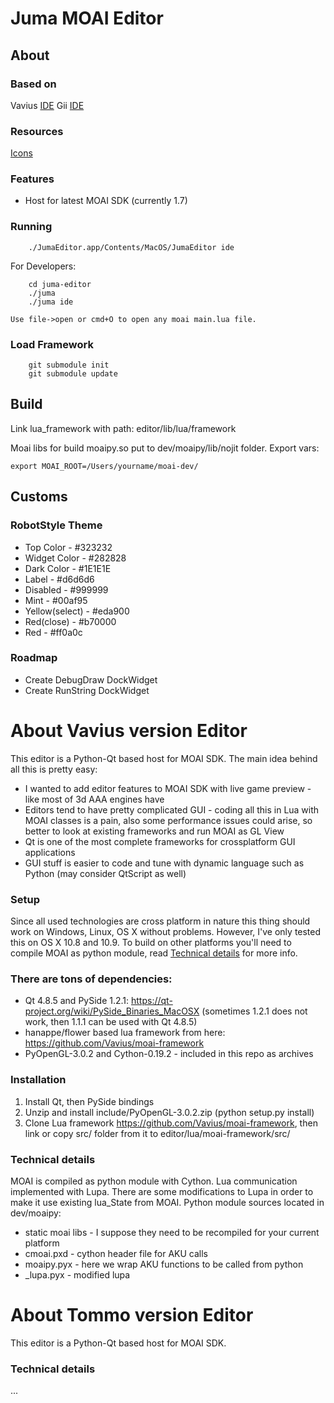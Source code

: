 # Juma MOAI Editor

## About

### Based on
Vavius [IDE](https://github.com/Vavius/moai-ide)
Gii [IDE](https://github.com/pixpil/gii)

### Resources
[Icons](https://www.behance.net/gallery/12268595/IKONS)

### Features
* Host for latest MOAI SDK (currently 1.7)

### Running
```
	./JumaEditor.app/Contents/MacOS/JumaEditor ide
```

For Developers:
```
    cd juma-editor
    ./juma
    ./juma ide
```
    Use file->open or cmd+O to open any moai main.lua file.

### Load Framework
```
	git submodule init 
	git submodule update
```

## Build

Link lua_framework with path: editor/lib/lua/framework

Moai libs for build moaipy.so put to dev/moaipy/lib/nojit folder.
Export vars:
```
export MOAI_ROOT=/Users/yourname/moai-dev/
```

## Customs

### RobotStyle Theme
* Top Color - #323232
* Widget Color - #282828
* Dark Color - #1E1E1E
* Label - #d6d6d6
* Disabled - #999999
* Mint - #00af95
* Yellow(select) - #eda900
* Red(close) - #b70000
* Red - #ff0a0c

### Roadmap
* Create DebugDraw DockWidget
* Create RunString DockWidget

# About Vavius version Editor
This editor is a Python-Qt based host for MOAI SDK. 
The main idea behind all this is pretty easy: 
* I wanted to add editor features to MOAI SDK with live game preview - like most of 3d AAA engines have
* Editors tend to have pretty complicated GUI - coding all this in Lua with MOAI classes is a pain, also some performance issues could arise, so better to look at existing frameworks and run MOAI as GL View
* Qt is one of the most complete frameworks for crossplatform GUI applications
* GUI stuff is easier to code and tune with dynamic language such as Python (may consider QtScript as well)

### Setup
Since all used technologies are cross platform in nature this thing should work on Windows, Linux, OS X without problems. 
However, I've only tested this on OS X 10.8 and 10.9. To build on other platforms you'll need to compile MOAI as python module, read [Technical details](#technical-details) for more info. 

### There are tons of dependencies: 
* Qt 4.8.5 and PySide 1.2.1: https://qt-project.org/wiki/PySide_Binaries_MacOSX (sometimes 1.2.1 does not work, then 1.1.1 can be used with Qt 4.8.5)
* hanappe/flower based lua framework from here: https://github.com/Vavius/moai-framework
* PyOpenGL-3.0.2 and Cython-0.19.2 - included in this repo as archives

### Installation
1. Install Qt, then PySide bindings
2. Unzip and install include/PyOpenGL-3.0.2.zip (python setup.py install)
3. Clone Lua framework https://github.com/Vavius/moai-framework, then link or copy src/ folder from it to editor/lua/moai-framework/src/

### Technical details
MOAI is compiled as python module with Cython. Lua communication implemented with Lupa. There are some modifications to Lupa in order to make it use existing lua_State from MOAI. 
Python module sources located in dev/moaipy:
* static moai libs - I suppose they need to be recompiled for your current platform
* cmoai.pxd - cython header file for AKU calls
* moaipy.pyx - here we wrap AKU functions to be called from python
* _lupa.pyx - modified lupa

# About Tommo version Editor
This editor is a Python-Qt based host for MOAI SDK.

### Technical details
...